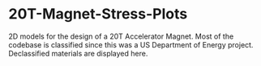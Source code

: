 # 20T-Magnet-Stress-Plots
2D models for the design of a 20T Accelerator Magnet. Most of the codebase is classified since this was a US Department of Energy project. Declassified materials are displayed here.
